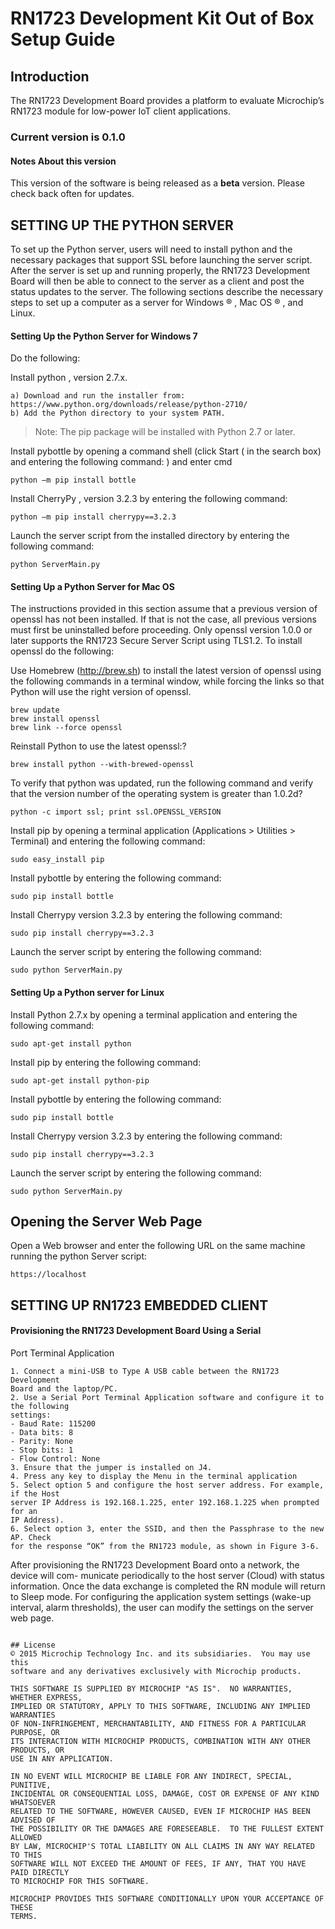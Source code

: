 # RN1723 Development Kit Out of Box Setup Guide

## Introduction
The RN1723 Development Board provides a platform to evaluate Microchip’s
RN1723 module for low-power IoT client applications.

### Current version is 0.1.0

#### Notes About this version
This version of the software is being released as a __beta__ version.  Please check back often for updates.

## SETTING UP THE PYTHON SERVER
To set up the Python server, users will need to install python and the necessary
packages that support SSL before launching the server script. After the server is set up
and running properly, the RN1723 Development Board will then be able to connect
to the server as a client and post the status updates to the server.
The following sections describe the necessary steps to set up a computer as a server
for Windows ® , Mac OS ® , and Linux.

#### Setting Up the Python Server for Windows 7
Do the following:

Install python , version 2.7.x.
```
a) Download and run the installer from:
https://www.python.org/downloads/release/python-2710/
b) Add the Python directory to your system PATH.
```
> Note: The pip package will be installed with Python 2.7 or later.

Install pybottle by opening a command shell (click Start (
in the search box) and entering the following command:
) and enter cmd
```
python –m pip install bottle
```
Install CherryPy , version 3.2.3 by entering the following command:
```
python –m pip install cherrypy==3.2.3
```
Launch the server script from the installed directory by entering the following
command:
```
python ServerMain.py
```

#### Setting Up a Python Server for Mac OS
The instructions provided in this section assume that a previous version of openssl has
not been installed. If that is not the case, all previous versions must first be uninstalled
before proceeding.
Only openssl version 1.0.0 or later supports the RN1723 Secure Server Script using
TLS1.2. To install openssl do the following:

Use Homebrew (http://brew.sh) to install the latest version of openssl using the
following commands in a terminal window, while forcing the links so that Python
will use the right version of openssl.
```
brew update
brew install openssl
brew link --force openssl
```

Reinstall Python to use the latest openssl:?
```
brew install python --with-brewed-openssl
```

To verify that python was updated, run the following command and verify that the
version number of the operating system is greater than 1.0.2d?
```
python -c import ssl; print ssl.OPENSSL_VERSION
```

Install pip by opening a terminal application (Applications > Utilities > Terminal)
and entering the following command:
```
sudo easy_install pip
```

Install pybottle by entering the following command:
```
sudo pip install bottle
```

Install Cherrypy version 3.2.3 by entering the following command:
```
sudo pip install cherrypy==3.2.3
```

Launch the server script by entering the following command:
```
sudo python ServerMain.py
```

#### Setting Up a Python server for Linux
Install Python 2.7.x by opening a terminal application and entering the following
command:
```
sudo apt-get install python
```

Install pip by entering the following command:
```
sudo apt-get install python-pip
```

Install pybottle by entering the following command:
```
sudo pip install bottle
```

Install Cherrypy version 3.2.3 by entering the following command:
```
sudo pip install cherrypy==3.2.3
```

Launch the server script by entering the following command:
```
sudo python ServerMain.py
```

## Opening the Server Web Page
Open a Web browser and enter the following URL on the same machine running the python Server script:
```
https://localhost
```

## SETTING UP RN1723 EMBEDDED CLIENT
#### Provisioning the RN1723 Development Board Using a Serial
Port Terminal Application
```
1. Connect a mini-USB to Type A USB cable between the RN1723 Development
Board and the laptop/PC.
2. Use a Serial Port Terminal Application software and configure it to the following
settings:
- Baud Rate: 115200
- Data bits: 8
- Parity: None
- Stop bits: 1
- Flow Control: None
3. Ensure that the jumper is installed on J4.
4. Press any key to display the Menu in the terminal application
5. Select option 5 and configure the host server address. For example, if the Host
server IP Address is 192.168.1.225, enter 192.168.1.225 when prompted for an
IP Address).
6. Select option 3, enter the SSID, and then the Passphrase to the new AP. Check
for the response “OK” from the RN1723 module, as shown in Figure 3-6.
```

After provisioning the RN1723 Development Board onto a network, the device will com-
municate periodically to the host server (Cloud) with status information. Once the data
exchange is completed the RN module will return to Sleep mode.
For configuring the application system settings (wake-up interval, alarm thresholds),
the user can modify the settings on the server web page.

```

## License
© 2015 Microchip Technology Inc. and its subsidiaries.  You may use this
software and any derivatives exclusively with Microchip products.

THIS SOFTWARE IS SUPPLIED BY MICROCHIP "AS IS".  NO WARRANTIES, WHETHER EXPRESS,
IMPLIED OR STATUTORY, APPLY TO THIS SOFTWARE, INCLUDING ANY IMPLIED WARRANTIES
OF NON-INFRINGEMENT, MERCHANTABILITY, AND FITNESS FOR A PARTICULAR PURPOSE, OR
ITS INTERACTION WITH MICROCHIP PRODUCTS, COMBINATION WITH ANY OTHER PRODUCTS, OR
USE IN ANY APPLICATION.

IN NO EVENT WILL MICROCHIP BE LIABLE FOR ANY INDIRECT, SPECIAL, PUNITIVE,
INCIDENTAL OR CONSEQUENTIAL LOSS, DAMAGE, COST OR EXPENSE OF ANY KIND WHATSOEVER
RELATED TO THE SOFTWARE, HOWEVER CAUSED, EVEN IF MICROCHIP HAS BEEN ADVISED OF
THE POSSIBILITY OR THE DAMAGES ARE FORESEEABLE.  TO THE FULLEST EXTENT ALLOWED
BY LAW, MICROCHIP'S TOTAL LIABILITY ON ALL CLAIMS IN ANY WAY RELATED TO THIS
SOFTWARE WILL NOT EXCEED THE AMOUNT OF FEES, IF ANY, THAT YOU HAVE PAID DIRECTLY
TO MICROCHIP FOR THIS SOFTWARE.

MICROCHIP PROVIDES THIS SOFTWARE CONDITIONALLY UPON YOUR ACCEPTANCE OF THESE
TERMS.
